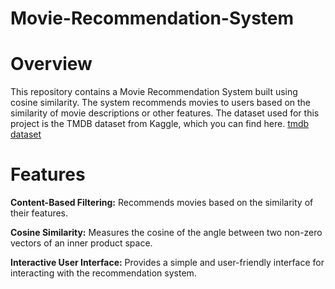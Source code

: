 # Movie-Recommendation-System

# Overview

This repository contains a Movie Recommendation System built using cosine similarity. The system recommends movies to users based on the similarity of movie descriptions or other features. The dataset used for this project is the TMDB dataset from Kaggle, which you can find here.
[tmdb dataset](https://www.kaggle.com/datasets/tmdb/tmdb-movie-metadata)

# Features
**Content-Based Filtering:**   Recommends movies based on the similarity of their features.

**Cosine Similarity:**         Measures the cosine of the angle between two non-zero vectors of an inner product space.

**Interactive User Interface:** Provides a simple and user-friendly interface for interacting with the recommendation system.
